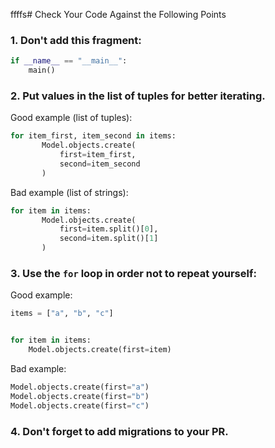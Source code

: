 ffffs# Сheck Your Code Against the Following Points

### 1. Don't add this fragment:
```python
if __name__ == "__main__":
    main()
```
### 2. Put values in the list of tuples for better iterating.

Good example (list of tuples):
```python
for item_first, item_second in items:
       Model.objects.create(
           first=item_first,
           second=item_second
       )
```

Bad example (list of strings):
```python
for item in items:
       Model.objects.create(
           first=item.split()[0],
           second=item.split()[1]
       )
```

### 3. Use the `for` loop in order not to repeat yourself:

Good example:
```python
items = ["a", "b", "c"]


for item in items:
    Model.objects.create(first=item)
```

Bad example:
```python
Model.objects.create(first="a")
Model.objects.create(first="b")
Model.objects.create(first="c")
```

### 4. Don't forget to add migrations to your PR.

